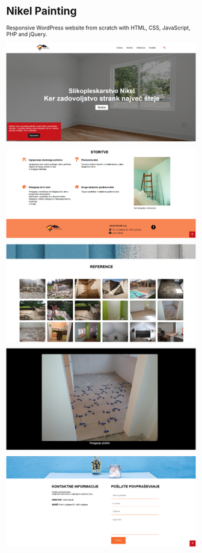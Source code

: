 # Nikel Painting

Responsive WordPress website from scratch with HTML, CSS, JavaScript, PHP and jQuery. 

![](screenshot/slikopleskarstvo.png)

![](screenshot/storitve.png)

![](screenshot/reference.png)

![](screenshot/slika.png)

![](screenshot/kontakt.png)
